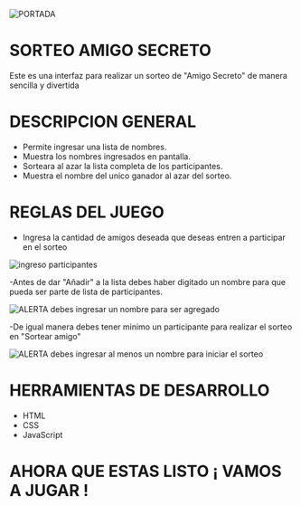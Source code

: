 
![PORTADA](https://github.com/user-attachments/assets/b860c4df-dd36-4b6b-aa02-962c8ab6d845)
 <h1 aling="center"> SORTEO AMIGO SECRETO </h1> 


Este es una interfaz para realizar un sorteo de "Amigo Secreto" de manera sencilla y divertida

<h1>DESCRIPCION GENERAL</h1>

- Permite ingresar una lista de nombres.
- Muestra los nombres ingresados en pantalla.
- Sorteara al azar la lista completa de los participantes.
- Muestra el nombre del unico ganador al azar del sorteo.

<h1>REGLAS DEL JUEGO</h1>

- Ingresa la cantidad de amigos deseada que deseas entren a participar en el sorteo
  
![ingreso participantes](https://github.com/user-attachments/assets/6d189a61-6257-4632-9494-094ce0955891)

-Antes de dar "Añadir" a la lista debes haber digitado un nombre para que pueda ser parte de lista de participantes.

![ALERTA debes ingresar un nombre para ser agregado](https://github.com/user-attachments/assets/26c59b0f-28db-4616-93e2-17160070d593)

-De igual manera debes tener minimo un participante para realizar el sorteo en "Sortear amigo"

![ALERTA debes ingresar al menos un nombre para iniciar el sorteo](https://github.com/user-attachments/assets/f0acdea4-3864-4fce-87fe-e3646bf84975)


<h1>HERRAMIENTAS DE DESARROLLO</h1>

- HTML
- CSS
- JavaScript


<h1>AHORA QUE ESTAS LISTO ¡ VAMOS A JUGAR !</h1>


